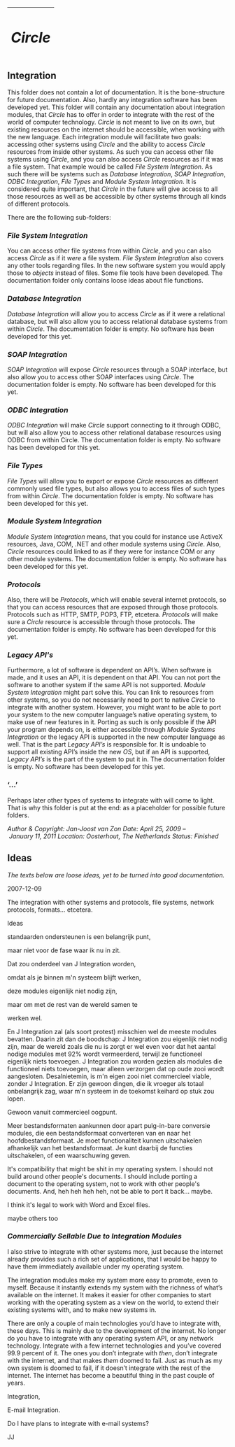 ﻿|<h1>***Circle***</h1>|
| :- |
## **Integration**
This folder does not contain a lot of documentation. It is the bone-structure for future documentation. Also, hardly any integration software has been developed yet. This folder will contain any documentation about integration modules, that *Circle* has to offer in order to integrate with the rest of the world of computer technology. *Circle* is not meant to live on its own, but existing resources on the internet should be accessible, when working with the new language. Each integration module will facilitate two goals: accessing other systems using *Circle* and the ability to access *Circle* resources from inside other systems. As such you can access other file systems using *Circle*, and you can also access *Circle* resources as if it was a file system. That example would be called *File System Integration*. As such there will be systems such as *Database Integration*, *SOAP Integration*, *ODBC Integration*, *File Types* and *Module System Integration*. It is considered quite important, that *Circle* in the future will give access to all those resources as well as be accessible by other systems through all kinds of different protocols.

There are the following sub-folders:

### *File System Integration*

You can access other file systems from within *Circle*, and you can also access *Circle* as if it *were* a file system. *File System Integration* also covers any other tools regarding files. In the new software system you would apply those to *objects* instead of files. Some file tools have been developed. The documentation folder only contains loose ideas about file functions.

### *Database Integration*

*Database Integration* will allow you to access *Circle* as if it were a relational database, but will also allow you to access relational database systems from within *Circle*. The documentation folder is empty. No software has been developed for this yet.

### *SOAP Integration*

*SOAP Integration* will expose *Circle* resources through a SOAP interface, but also allow you to access other SOAP interfaces using *Circle*. The documentation folder is empty. No software has been developed for this yet.

### *ODBC Integration*

*ODBC Integration* will make *Circle* support connecting to it through ODBC, but will also allow you to access other relational database resources using ODBC from within Circle. The documentation folder is empty. No software has been developed for this yet.

### *File Types*

*File Types* will allow you to export or expose *Circle* resources as different commonly used file types, but also allows you to access files of such types from within *Circle*. The documentation folder is empty. No software has been developed for this yet.

### *Module System Integration*

*Module System Integration* means, that you could for instance use ActiveX resources, Java, COM, .NET and other module systems using *Circle*. Also, *Circle* resources could linked to as if they were for instance COM or any other module systems. The documentation folder is empty. No software has been developed for this yet.

### *Protocols*

Also, there will be *Protocols*, which will enable several internet protocols, so that you can access resources that are exposed through those protocols. Protocols such as HTTP, SMTP, POP3, FTP, etcetera. *Protocols* will make sure a *Circle* resource is accessible through those protocols. The documentation folder is empty. No software has been developed for this yet.

### *Legacy API's*

Furthermore, a lot of software is dependent on API’s. When software is made, and it uses an API, it is dependent on that API. You can not port the software to another system if the same API is not supported. *Module System Integration* might part solve this. You can link to resources from other systems, so you do not necessarily need to port to native *Circle* to integrate with another system. However, you might want to be able to port your system to the new computer language’s native operating system, to make use of new features in it. Porting as such is only possible if the API your program depends on, is either accessible through *Module Systems Integration* or the legacy API is supported in the new computer language as well. That is the part *Legacy API’s* is responsible for. It is undoable to support all existing API’s inside the new *OS*, but if an API is supported, *Legacy API’s* is the part of the system to put it in. The documentation folder is empty. No software has been developed for this yet.

### ‘…’

Perhaps later other types of systems to integrate with will come to light. That is why this folder is put at the end: as a placeholder for possible future folders.


*Author & Copyright: Jan-Joost van Zon        Date: April 25, 2009 – January 11, 2011        Location: Oosterhout, The Netherlands        Status: Finished*


## **Ideas**
*The texts below are loose ideas, yet to be turned into good documentation.*



2007-12-09

The integration with other systems and protocols, file systems, network protocols, formats… etcetera.

Ideas


standaarden ondersteunen is een belangrijk punt,

maar niet voor de fase waar ik nu in zit.

Dat zou onderdeel van J Integration worden,

omdat als je binnen m'n systeem blijft werken,

deze modules eigenlijk niet nodig zijn,

maar om met de rest van de wereld samen te

werken wel.

En J Integration zal (als soort protest) misschien wel de meeste modules bevatten. Daarin zit dan de boodschap: J Integration zou eigenlijk niet nodig zijn, maar de wereld zoals die nu is zorgt er wel even voor dat het aantal nodige modules met 92% wordt vermeerderd, terwijl ze functioneel eigenlijk niets toevoegen. J Integration zou worden gezien als modules die functioneel niets toevoegen, maar alleen verzorgen dat op oude zooi wordt aangesloten. Desalnietemin, is m'n eigen zooi niet commercieel viable, zonder J Integration. Er zijn gewoon dingen, die ik vroeger als totaal onbelangrijk zag, waar m'n systeem in de toekomst keihard op stuk zou lopen.

Gewoon vanuit commercieel oogpunt.

Meer bestandsformaten aankunnen door apart pulg-in-bare conversie modules, die een bestandsformaat converteren van en naar het hoofdbestandsformaat. Je moet functionaliteit kunnen uitschakelen afhankelijk van het bestandsformaat. Je kunt daarbij de functies uitschakelen, of een waarschuwing geven.

It's compatibility that might be shit in my operating system. I should not build around other people's documents. I should include porting a document to the operating system, not to work with other people's documents. And, heh heh heh heh, not be able to port it back... maybe.


I think it's legal to work with Word and Excel files.

maybe others too

### *Commercially Sellable Due to Integration Modules*

I also strive to integrate with other systems more, just because the internet already provides such a rich set of applications, that I would be happy to have them immediately available under my operating system.

The integration modules make my system more easy to promote, even to myself. Because it instantly extends my system with the richness of what’s available on the internet. It makes it easier for other companies to start working with the operating system as a view on the world, to extend their existing systems with, and to make new systems in.

There are only a couple of main technologies you’d have to integrate with, these days. This is mainly due to the development of the internet. No longer do you have to integrate with any operating system API, or any network technology. Integrate with a few internet technologies and you’ve covered 99.9 percent of it. The ones you don’t integrate with *then*, don’t integrate with the internet, and that makes *them* doomed to fail. Just as much as my own system is doomed to fail, if it doesn’t integrate with the rest of the internet. The internet has become a beautiful thing in the past couple of years.


Integration,



E-mail Integration.

Do I have plans to integrate with e-mail systems?



JJ

